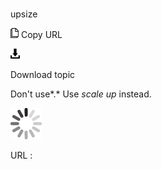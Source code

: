 # 

upsize

![Copy URL](media/upsize/Copy.png)
Copy URL

![Download](media/upsize/Download.png)

Download topic

Don't use*.* Use *scale up* instead.

![In progress](media/upsize/activity-large.gif)

URL :
